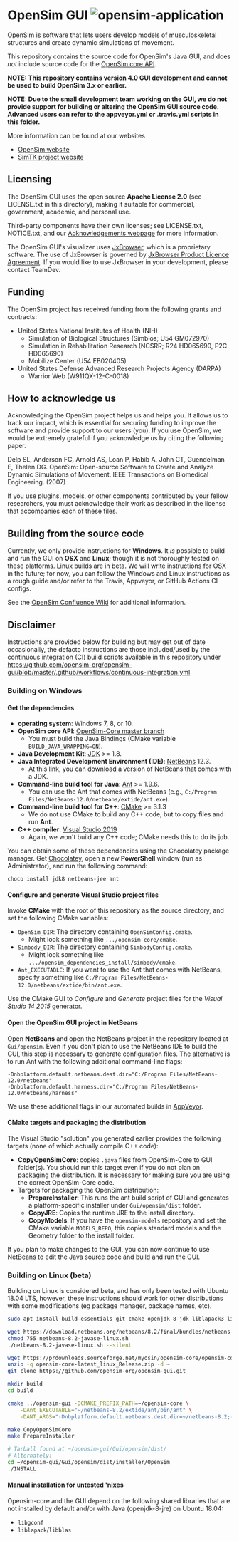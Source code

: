 OpenSim GUI ![opensim-application](https://github.com/opensim-org/opensim-gui/workflows/opensim-application/badge.svg)
===========

OpenSim is software that lets users develop models of musculoskeletal
structures and create dynamic simulations of movement. 

This repository contains the source code for OpenSim's Java GUI, and does *not*
include source code for the
[OpenSim core API](https://github.com/opensim-org/opensim-core).

**NOTE: This repository contains version 4.0 GUI development and
cannot be used to build OpenSim 3.x or earlier.**

**NOTE: Due to the small development team working on the GUI, we do not provide
support for building or altering the OpenSim GUI source code. Advanced users
can refer to the appveyor.yml or .travis.yml scripts in this folder.**

More information can be found at our websites
 - [OpenSim website](http://opensim.stanford.edu)
 - [SimTK project website](https://simtk.org/home/opensim)


Licensing
---------
The OpenSim GUI uses the open source **Apache License 2.0** (see LICENSE.txt in
this directory), making it suitable for commercial, government,
academic, and personal use.

Third-party components have their own licenses; see LICENSE.txt, NOTICE.txt, and our
[Acknowledgements webpage](https://simtk-confluence.stanford.edu/display/OpenSim40/Acknowledgements)
for more information.

The OpenSim GUI's visualizer uses
[JxBrowser](https://www.teamdev.com/jxbrowser), which is a proprietary
software. The use of JxBrowser is governed by [JxBrowser Product Licence
Agreement](http://www.teamdev.com/jxbrowser-licence-agreement). If you would
like to use JxBrowser in your development, please contact TeamDev.


Funding
-------
The OpenSim project has received funding from the following grants and
contracts:

 - United States National Institutes of Health (NIH)
    - Simulation of Biological Structures (Simbios; U54 GM072970)
    - Simulation in Rehabilitation Research (NCSRR; R24 HD065690, P2C HD065690)
    - Mobilize Center (U54 EB020405)
 - United States Defense Advanced Research Projects Agency (DARPA)
    - Warrior Web (W911QX-12-C-0018)


How to acknowledge us
---------------------
Acknowledging the OpenSim project helps us and helps you. It allows us to track
our impact, which is essential for securing funding to improve the software and
provide support to our users (you). If you use OpenSim, we would be extremely
grateful if you acknowledge us by citing the following paper.

Delp SL, Anderson FC, Arnold AS, Loan P, Habib A, John CT, Guendelman E, Thelen
DG. OpenSim: Open-source Software to Create and Analyze Dynamic Simulations of
Movement. IEEE Transactions on Biomedical Engineering. (2007)

If you use plugins, models, or other components contributed by your fellow
researchers, you must acknowledge their work as described in the license that
accompanies each of these files. 


Building from the source code
-----------------------------

Currently, we only provide instructions for **Windows**. It *is* possible to
build and run the GUI on **OSX** and **Linux**; though it is not thoroughly
tested on these platforms. Linux builds are in beta. We will write instructions
for OSX in the future; for now, you can follow the Windows and Linux instructions
as a rough guide and/or refer to the Travis, Appveyor, or GitHub Actions CI configs.

See the [OpenSim Confluence Wiki](https://simtk-confluence.stanford.edu/display/OpenSim40/Building+OpenSim+from+Source)
for additional information.

Disclaimer
----------
Instructions are provided below for building but may get out of date occasionally, the defacto instructions are those included/used
by the continuous integration (CI) build scripts available in this repository under 
https://github.com/opensim-org/opensim-gui/blob/master/.github/workflows/continuous-integration.yml

### Building on Windows

#### Get the dependencies

* **operating system**: Windows 7, 8, or 10.
* **OpenSim core API**: [OpenSim-Core master branch](
  https://github.com/opensim-org/opensim-core#on-windows-using-visual-studio)
  * You must build the Java Bindings (CMake variable `BUILD_JAVA_WRAPPING=ON`).
* **Java Development Kit**: [JDK](
  http://www.oracle.com/technetwork/java/javase/downloads/index.html) >= 1.8.
* **Java Integrated Development Environment (IDE)**: [NetBeans](
  https://netbeans.apache.org/download/nb123/nb123.html) 12.3.
  * At this link, you can download a version of NetBeans that comes with a JDK.
* **Command-line build tool for Java**:
  [Ant](http://ant.apache.org/bindownload.cgi) >= 1.9.6.
  * You can use the Ant that comes with NetBeans (e.g.,
    `C:/Program Files/NetBeans-12.0/netbeans/extide/ant.exe`).
* **Command-line build tool for C++**:
    [CMake](https://cmake.org/download/) >= 3.1.3
  * We do not use CMake to build any C++ code, but to copy files and run
    **Ant**.
* **C++ compiler**: [Visual Studio 2019](https://www.visualstudio.com/)
  * Again, we won't build any C++ code; CMake needs this to do its job.

You can obtain some of these dependencies using the Chocolatey package manager.
Get [Chocolatey](https://chocolatey.org/), open a new **PowerShell** window
(run as Administrator), and run the following command:

    choco install jdk8 netbeans-jee ant

#### Configure and generate Visual Studio project files

Invoke **CMake** with the root of this repository as the source directory,
and set the following CMake variables:
  * `OpenSim_DIR`: The directory containing `OpenSimConfig.cmake`.
    * Might look something like `.../opensim-core/cmake`.
  * `Simbody_DIR`: The directory containing `SimbodyConfig.cmake`.
    * Might look something like `.../opensim_dependencies_install/simbody/cmake`.
  * `Ant_EXECUTABLE`: If you want to use the Ant that comes with NetBeans, specify
    something like `C:/Program Files/NetBeans-12.0/netbeans/extide/bin/ant.exe`.

Use the CMake GUI to *Configure* and *Generate* project files for the *Visual Studio 14 2015* generator.

#### Open the OpenSim GUI project in NetBeans

Open **NetBeans** and open the NetBeans project in the repository located at
`Gui/opensim`. Even if you don't plan to use the NetBeans IDE to build the GUI,
this step is necessary to generate configuration files. The alternative is
to run Ant with the following additional command-line flags:

```
-Dnbplatform.default.netbeans.dest.dir="C:/Program Files/NetBeans-12.0/netbeans" 
-Dnbplatform.default.harness.dir="C:/Program Files/NetBeans-12.0/netbeans/harness"
```

We use these additional flags in our automated builds in [AppVeyor][appveyorci].

#### CMake targets and packaging the distribution

The Visual Studio "solution" you generated earlier provides the
following targets (none of which actually compile C++ code):
 * **CopyOpenSimCore**: copies `.java` files from OpenSim-Core to GUI folder(s).
   You should run this target even if you do not plan on packaging the
   distribution. It is necessary for making sure you are using the correct
   OpenSim-Core code.
 * Targets for packaging the OpenSim distribution:
   * **PrepareInstaller**: This runs the ant build script of GUI and generates
     a platform-specific installer under `Gui/opensim/dist` folder.
   * **CopyJRE**: Copies the runtime JRE to the install directory.
   * **CopyModels**: If you have the `opensim-models` repository and set the
     CMake variable `MODELS_REPO`, this copies standard models and the
     Geometry folder to the install folder.

If you plan to make changes to the GUI, you can now continue to use NetBeans to
edit the Java source code and build and run the GUI.

### Building on Linux (beta)

Building on Linux is considered beta, and has only been tested with Ubuntu 18.04 LTS, however, these instructions should work for other distributions with some modifications (eg package manager, package names, etc).

```bash
sudo apt install build-essentials git cmake openjdk-8-jdk liblapack3 libgconf-2-4

wget https://download.netbeans.org/netbeans/8.2/final/bundles/netbeans-8.2-javase-linux.sh
chmod 755 netbeans-8.2-javase-linux.sh
./netbeans-8.2-javase-linux.sh --silent

wget https://prdownloads.sourceforge.net/myosin/opensim-core/opensim-core-latest_linux_Release.zip
unzip -q opensim-core-latest_linux_Release.zip -d ~
git clone https://github.com/opensim-org/opensim-gui.git

mkdir build
cd build

cmake ../opensim-gui -DCMAKE_PREFIX_PATH=~/opensim-core \
    -DAnt_EXECUTABLE="~/netbeans-8.2/extide/ant/bin/ant" \
    -DANT_ARGS="-Dnbplatform.default.netbeans.dest.dir=~/netbeans-8.2;-Dnbplatform.default.harness.dir=~/netbeans-8.2/harness"

make CopyOpenSimCore
make PrepareInstaller

# Tarball found at ~/opensim-gui/Gui/opensim/dist/
# Alternately:
cd ~/opensim-gui/Gui/opensim/dist/installer/OpenSim
./INSTALL
```

#### Manual installation for untested 'nixes

Opensim-core and the GUI depend on the following shared libraries that are not installed by default and/or with Java (openjdk-8-jre) on Ubuntu 18.04:

- `libgconf`
- `liblapack`/`libblas`


[buildstatus_image_travisci]: https://travis-ci.org/opensim-org/opensim-gui.svg?branch=master
[travisci]: https://travis-ci.org/opensim-org/opensim-gui/branches
[buildstatus_image_appveyor]: https://ci.appveyor.com/api/projects/status/7irl68e7da8ryc38/branch/master?svg=true
[appveyorci]: https://ci.appveyor.com/project/opensim-org/opensim-gui/branch/master
